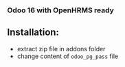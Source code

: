 ### Odoo 16 with OpenHRMS ready 
## Installation: 
- extract zip file in addons folder
- change content of `odoo_pg_pass` file